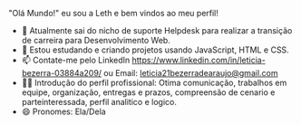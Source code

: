 "Olá Mundo!" eu sou a Leth e bem vindos ao meu perfil!


- 🔭 Atualmente sai do nicho de suporte Helpdesk para realizar a transição de carreira para Desenvolvimento Web.
- 🌱 Estou estudando e criando projetos usando JavaScript, HTML e CSS.
- 📫 Contate-me pelo LinkedIn https://www.linkedin.com/in/leticia-bezerra-03884a209/ ou Email: leticia21bezerradearaujo@gmail.com
- 👩🏻 Introdução do perfil profissional: Otima comunicação, trabalhos em equipe, organização, entregas e prazos, compreensão de cenario e parteinteressada, perfil analitico e logico.
- 😄 Pronomes: Ela/Dela


